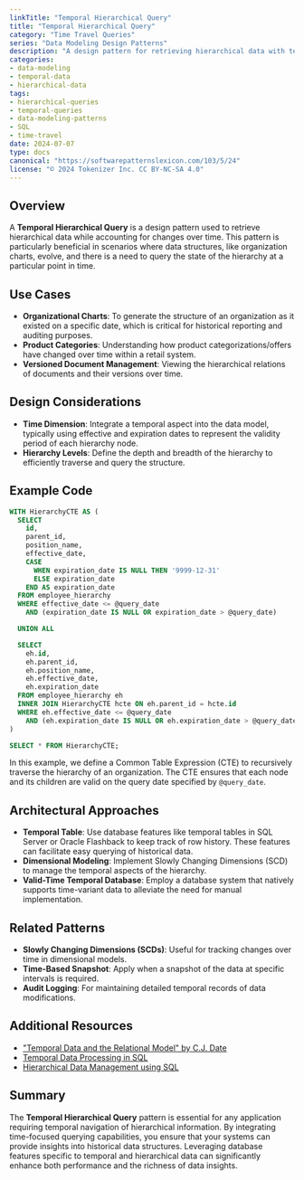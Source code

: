 ```yaml
---
linkTitle: "Temporal Hierarchical Query"
title: "Temporal Hierarchical Query"
category: "Time Travel Queries"
series: "Data Modeling Design Patterns"
description: "A design pattern for retrieving hierarchical data with temporal aspects, useful for scenarios like tracking organizational changes over time."
categories:
- data-modeling
- temporal-data
- hierarchical-data
tags:
- hierarchical-queries
- temporal-queries
- data-modeling-patterns
- SQL
- time-travel
date: 2024-07-07
type: docs
canonical: "https://softwarepatternslexicon.com/103/5/24"
license: "© 2024 Tokenizer Inc. CC BY-NC-SA 4.0"
---
```



## Overview

A **Temporal Hierarchical Query** is a design pattern used to retrieve hierarchical data while accounting for changes over time. This pattern is particularly beneficial in scenarios where data structures, like organization charts, evolve, and there is a need to query the state of the hierarchy at a particular point in time.

## Use Cases

- **Organizational Charts**: To generate the structure of an organization as it existed on a specific date, which is critical for historical reporting and auditing purposes.
- **Product Categories**: Understanding how product categorizations/offers have changed over time within a retail system.
- **Versioned Document Management**: Viewing the hierarchical relations of documents and their versions over time.

## Design Considerations

- **Time Dimension**: Integrate a temporal aspect into the data model, typically using effective and expiration dates to represent the validity period of each hierarchy node.
- **Hierarchy Levels**: Define the depth and breadth of the hierarchy to efficiently traverse and query the structure.

## Example Code

```sql
WITH HierarchyCTE AS (
  SELECT 
    id, 
    parent_id, 
    position_name, 
    effective_date, 
    CASE 
      WHEN expiration_date IS NULL THEN '9999-12-31' 
      ELSE expiration_date 
    END AS expiration_date
  FROM employee_hierarchy
  WHERE effective_date <= @query_date 
    AND (expiration_date IS NULL OR expiration_date > @query_date)

  UNION ALL

  SELECT 
    eh.id, 
    eh.parent_id, 
    eh.position_name, 
    eh.effective_date, 
    eh.expiration_date
  FROM employee_hierarchy eh
  INNER JOIN HierarchyCTE hcte ON eh.parent_id = hcte.id
  WHERE eh.effective_date <= @query_date 
    AND (eh.expiration_date IS NULL OR eh.expiration_date > @query_date)
)

SELECT * FROM HierarchyCTE;
```

In this example, we define a Common Table Expression (CTE) to recursively traverse the hierarchy of an organization. The CTE ensures that each node and its children are valid on the query date specified by `@query_date`.

## Architectural Approaches 

- **Temporal Table**: Use database features like temporal tables in SQL Server or Oracle Flashback to keep track of row history. These features can facilitate easy querying of historical data.
- **Dimensional Modeling**: Implement Slowly Changing Dimensions (SCD) to manage the temporal aspects of the hierarchy.
- **Valid-Time Temporal Database**: Employ a database system that natively supports time-variant data to alleviate the need for manual implementation.

## Related Patterns

- **Slowly Changing Dimensions (SCDs)**: Useful for tracking changes over time in dimensional models.
- **Time-Based Snapshot**: Apply when a snapshot of the data at specific intervals is required.
- **Audit Logging**: For maintaining detailed temporal records of data modifications.

## Additional Resources

- ["Temporal Data and the Relational Model" by C.J. Date](https://example-link.com)
- [Temporal Data Processing in SQL](https://example-link.com)
- [Hierarchical Data Management using SQL](https://example-link.com)

## Summary

The **Temporal Hierarchical Query** pattern is essential for any application requiring temporal navigation of hierarchical information. By integrating time-focused querying capabilities, you ensure that your systems can provide insights into historical data structures. Leveraging database features specific to temporal and hierarchical data can significantly enhance both performance and the richness of data insights.
